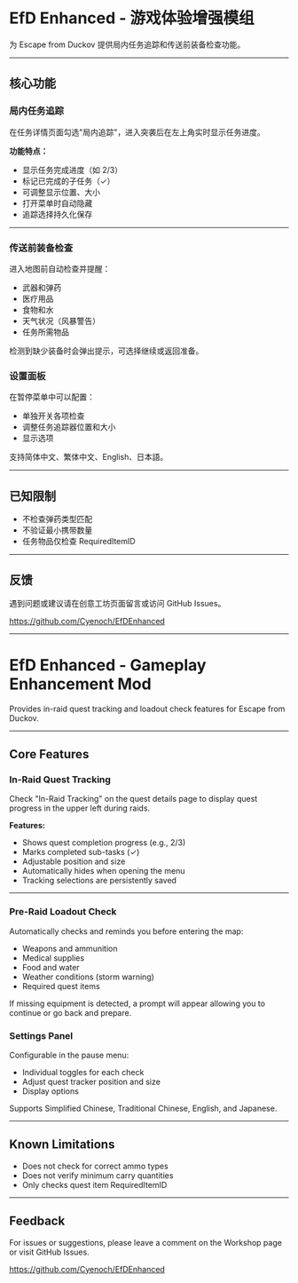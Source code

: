 # EfD Enhanced - 游戏体验增强模组

为 Escape from Duckov 提供局内任务追踪和传送前装备检查功能。

---

## 核心功能

### 局内任务追踪

在任务详情页面勾选"局内追踪"，进入突袭后在左上角实时显示任务进度。

**功能特点：**
- 显示任务完成进度（如 2/3）
- 标记已完成的子任务（✓）
- 可调整显示位置、大小
- 打开菜单时自动隐藏
- 追踪选择持久化保存

---

### 传送前装备检查

进入地图前自动检查并提醒：

- 武器和弹药
- 医疗用品
- 食物和水
- 天气状况（风暴警告）
- 任务所需物品

检测到缺少装备时会弹出提示，可选择继续或返回准备。

### 设置面板

在暂停菜单中可以配置：
- 单独开关各项检查
- 调整任务追踪器位置和大小
- 显示选项

支持简体中文、繁体中文、English、日本語。

---

## 已知限制

- 不检查弹药类型匹配
- 不验证最小携带数量
- 任务物品仅检查 RequiredItemID

---

## 反馈

遇到问题或建议请在创意工坊页面留言或访问 GitHub Issues。

https://github.com/Cyenoch/EfDEnhanced

---

# EfD Enhanced - Gameplay Enhancement Mod

Provides in-raid quest tracking and loadout check features for Escape from Duckov.

---

## Core Features

### In-Raid Quest Tracking

Check "In-Raid Tracking" on the quest details page to display quest progress in the upper left during raids.

**Features:**
- Shows quest completion progress (e.g., 2/3)
- Marks completed sub-tasks (✓)
- Adjustable position and size
- Automatically hides when opening the menu
- Tracking selections are persistently saved

---

### Pre-Raid Loadout Check

Automatically checks and reminds you before entering the map:

- Weapons and ammunition
- Medical supplies
- Food and water
- Weather conditions (storm warning)
- Required quest items

If missing equipment is detected, a prompt will appear allowing you to continue or go back and prepare.

### Settings Panel

Configurable in the pause menu:
- Individual toggles for each check
- Adjust quest tracker position and size
- Display options

Supports Simplified Chinese, Traditional Chinese, English, and Japanese.

---

## Known Limitations

- Does not check for correct ammo types
- Does not verify minimum carry quantities
- Only checks quest item RequiredItemID

---

## Feedback

For issues or suggestions, please leave a comment on the Workshop page or visit GitHub Issues.

https://github.com/Cyenoch/EfDEnhanced
